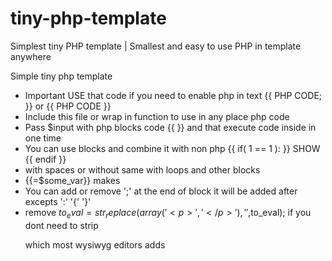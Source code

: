 # tiny-php-template
Simplest tiny PHP template | Smallest and easy to use PHP in template anywhere

Simple tiny php template
 
 * Important USE that code if you need to enable php in text {{ PHP CODE; }} or {{ PHP CODE }}
 * Include this file or wrap in function to use in any place php code
 * Pass $input with php blocks code {{ }} and that execute code inside in one time
 * You can use blocks and combine it with non php {{ if( 1 == 1 ): }} SHOW {{ endif }}
 * with spaces or without same with loops and other blocks
 * {{=$some_var}} makes <?php echo $some_var; ?>
 * You can add or remove ';' at the end of block it will be added after excepts ':' '{' '}'
 * remove $to_eval = str_replace(array('<p>','</p>'),'',$to_eval); if you dont need to strip <p> which most wysiwyg editors adds

